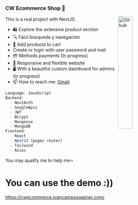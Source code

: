 ### CW Ecommerce Shop 💸

<img width="30%" align="right" alt="Github" src="https://www.zuplic.com/wp-content/uploads/2018/07/eCommerce-Animated-GIF.gif" />

This is a real project with NextJS.

- 🛍️ Explore the extensive product section
- 🔍 Fácil búsqueda y navegación
- 🛒 Add products to cart
- Create or login with user password and mail
- 💳 Methods payments (In progress)
- 📱 Responsive and flexible website
- 🖥️ With a beautiful custom dashboard for admins (in progress)
- 📫 How to reach me: [Gmail](mailto:ivancamposwainer@gmail.com)

```javascript
Language: JavaScript
Backend:
  - NextAuth
  - GoogleApis
  - JWT
  - BCrypt
  - Mongoose
  - MongoDB
Frontend:
  - React
  - Next13 (pages router)
  - Tailwind
  - Axios
```

You may qualify me to help me⭐️ 

# You can use the demo :))
https://cwecommerce.ivancamposwainer.com/
